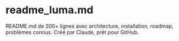 # readme_luma.md
README.md de 200+ lignes avec architecture, installation, roadmap, problèmes connus. Créé par Claude, prêt pour GitHub.
